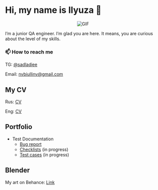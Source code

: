 # Hi, my name is Ilyuza  🦕

<div align="center">

![GIF](https://media.giphy.com/media/l0K4n42JVSqqUvAQg/giphy.gif)
  
</div>

I’m a junior QA engineer. I’m glad you are here. It means, you are curious about the level of my skills.

### 📫 How to reach me 
TG: [@sadladiee](https://t.me/sadladiee)

Email: nvbiullinv@gmail.com

## My CV 

Rus: [CV](https://docs.google.com/document/d/1_Z1iSxTqcShc2n-RASFmaVSi9cD2urQ7Qq6T2Qktgu0/edit?pli=1&tab=t.0#heading=h.2ci3rnivy5z4)

Eng: [CV](https://docs.google.com/document/d/12WDu1aeKCzS8TumrpwqGvhSS5S4N_3sZP0W417p7qYc/edit?tab=t.0#heading=h.5x0d5h95i329)

## Portfolio 
- Test Documentation
  -  [Bug report](https://docs.google.com/document/d/1CizEzdr3cz-A8I22axxhXcVYW3lB_8O0C3TS1fJ-zfo/edit?tab=t.0)
  -  [Checklists](https://docs.google.com/document/d/1VHkxuYetVjYgbMRNUeX8kLAsyLaDC71hpFS3obWylfo/edit?tab=t.0) (in progress)
  -  [Test cases](https://docs.google.com/document/d/1VZfuQ2dLXIf_hZlfnHTgfuyPCiCdvjeGV8gyDNp-0Qw/edit?tab=t.0) (in progress)

## Blender 

My art on Behance: [Link](https://www.behance.net/c7f6dee6)

